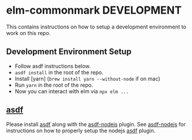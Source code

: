 # elm-commonmark DEVELOPMENT

This contains instructions on how to setup a development environment to work on this repo.

## Development Environment Setup

- Follow asdf instructions below.
- `asdf install` in the root of the repo.
- Install [yarn] (`brew install yarn --without-node` if on mac)
- Run `yarn` in the root of the repo.
- Now you can interact with elm via `npx elm ...`

## [asdf]

Please install [asdf] along with the [asdf-nodejs] plugin. See [asdf-nodejs] for instructions on how to
properly setup the nodejs [asdf] plugin.

[asdf]: https://github.com/asdf-vm/asdf
[asdf-nodejs]: https://github.com/asdf-vm/asdf-nodejs

